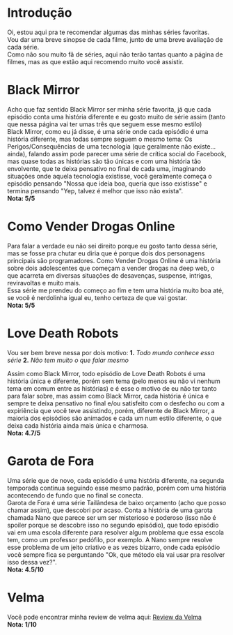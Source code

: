 # Introdução
Oi, estou aqui pra te recomendar algumas das minhas séries favoritas.<br>
Vou dar uma breve sinopse de cada filme, junto de uma breve avaliação de cada série.<br>
Como não sou muito fã de séries, aqui não terão tantas quanto a página de filmes, mas as que estão aqui recomendo muito você assistir.

# Black Mirror
Acho que faz sentido Black Mirror ser minha série favorita, já que cada episódio conta uma história diferente e eu gosto muito de série assim (tanto que nessa página vai ter umas três que seguem esse mesmo estilo)<br>
Black Mirror, como eu já disse, é uma série onde cada episódio é uma história diferente, mas todas sempre seguem o mesmo tema: Os Perigos/Consequências de uma tecnologia (que geralmente não existe... ainda), falando assim pode parecer uma série de crítica social do Facebook, mas quase todas as histórias são tão únicas e com uma história tão envolvente, que te deixa pensativo no final de cada uma, imaginando situações onde aquela tecnologia existisse, você geralmente começa o episódio pensando "Nossa que ideia boa, queria que isso existisse" e termina pensando "Yep, talvez é melhor que isso não exista".<br>
**Nota: 5/5**

# Como Vender Drogas Online
Para falar a verdade eu não sei direito porque eu gosto tanto dessa série, mas se fosse pra chutar eu diria que é porque dois dos personagens principais são programadores. Como Vender Drogas Online é uma história sobre dois adolescentes que começam a vender drogas na deep web, o que acarreta em diversas situações de desavenças, suspense, intrigas, reviravoltas e muito mais.<br>
Essa série me prendeu do começo ao fim e tem uma história muito boa até, se você é nerdolinha igual eu, tenho certeza de que vai gostar.<br>
**Nota: 5/5**

# Love Death Robots</h1>
Vou ser bem breve nessa por dois motivo:
**1.** *Todo mundo conhece essa série*
**2.** *Não tem muito o que falar mesmo*

Assim como Black Mirror, todo episódio de Love Death Robots é uma história única e diferente, porém sem tema (pelo menos eu não vi nenhum tema em comum entre as histórias) e é esse o motivo de eu não ter tanto para falar sobre, mas assim como Black Mirror, cada história é única e sempre te deixa pensativo no final e/ou satisfeito com o desfecho ou com a expiriência que você teve assistindo, porém, diferente de Black Mirror, a maioria dos episódios são animados e cada um num estilo diferente, o que deixa cada história ainda mais única e charmosa.<br>
**Nota: 4.7/5**

# Garota de Fora
Uma série que de novo, cada episódio é uma história diferente, na segunda temporada continua seguindo esse mesmo padrão, porém com uma história acontecendo de fundo que no final se conecta.<br>
Garota de Fora é uma série Tailândesa de baixo orçamento (acho que posso chamar assim), que descobri por acaso. Conta a história de uma garota chamada Nano que parece ser um ser misterioso e poderoso (isso não é spoiler porque se descobre isso no segundo episódio), que todo episódio vai em uma escola diferente para resolver algum problema que essa escola tem, como um professor pedófilo, por exemplo. A Nano sempre resolve esse problema de um jeito criativo e as vezes bizarro, onde cada episódio você sempre fica se perguntando "Ok, que método ela vai usar pra resolver isso dessa vez?".<br>
**Nota: 4.5/10**

# Velma
Você pode encontrar minha review de velma aqui: [Review da Velma](velma)<br>
**Nota: 1/10**